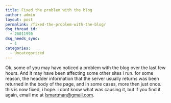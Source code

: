 ```yaml
---
title: Fixed the problem with the blog
author: admin
layout: post
permalink: /fixed-the-problem-with-the-blog/
dsq_thread_id:
  - 26011990
dsq_needs_sync:
  - 1
categories:
  - Uncategorized
---
```

Ok, some of you may have noticed a problem with the blog over the last few hours. And it may have been affecting some other sites i run. for some reason, the headder information that the server usually returns was been returned in the body of the page, and in some cases, more then just once. this is now fixed, i hope. i dont know what was causing it, but if you find it again, email me at <lsmartman@gmail.com>.